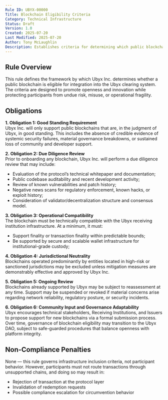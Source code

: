 ```yaml
---
Rule ID: UBYX-00000  
Title: Blockchain Eligibility Criteria  
Category: Technical Infrastructure  
Status: Draft  
Version: 1.0  
Created: 2025-07-20  
Last Modified: 2025-07-20  
Author: Tony McLaughlin  
Description: Establishes criteria for determining which public blockchains are supported by the Ubyx clearing system.  
---
```


## Rule Overview

This rule defines the framework by which Ubyx Inc. determines whether a public blockchain is eligible for integration into the Ubyx clearing system. The criteria are designed to promote openness and innovation while protecting participants from undue risk, misuse, or operational fragility.

## Obligations

**1. Obligation 1: Good Standing Requirement**  
Ubyx Inc. will only support public blockchains that are, in the judgment of Ubyx, in good standing. This includes the absence of credible evidence of systemic security failures, material governance breakdowns, or sustained loss of community and developer support.

**2. Obligation 2: Due Diligence Review**  
Prior to onboarding any blockchain, Ubyx Inc. will perform a due diligence review that may include:
- Evaluation of the protocol’s technical whitepaper and documentation;
- Public codebase auditability and recent development activity;
- Review of known vulnerabilities and patch history;
- Negative news scans for regulatory enforcement, known hacks, or exploit history;
- Consideration of validator/decentralization structure and consensus model.

**3. Obligation 3: Operational Compatibility**  
The blockchain must be technically compatible with the Ubyx receiving institution infrastructure. At a minimum, it must:
- Support finality or transaction finality within predictable bounds;
- Be supported by secure and scalable wallet infrastructure for institutional-grade custody;

**4. Obligation 4: Jurisdictional Neutrality**  
Blockchains operated predominantly by entities located in high-risk or sanctioned jurisdictions may be excluded unless mitigation measures are demonstrably effective and approved by Ubyx Inc.

**5. Obligation 5: Ongoing Review**  
Blockchains already supported by Ubyx may be subject to reassessment at any time. Support may be suspended or revoked if material concerns arise regarding network reliability, regulatory posture, or security incidents.

**6. Obligation 6: Community Input and Governance Adaptability**  
Ubyx encourages technical stakeholders, Receiving Institutions, and Issuers to propose support for new blockchains via a formal submission process. Over time, governance of blockchain eligibility may transition to the Ubyx DAO, subject to safe-guarded procedures that balance openness with platform integrity.

## Non-Compliance Penalties

None — this rule governs infrastructure inclusion criteria, not participant behavior. However, participants must not route transactions through unsupported chains, and doing so may result in:

- Rejection of transaction at the protocol layer  
- Invalidation of redemption requests  
- Possible compliance escalation for circumvention behavior

